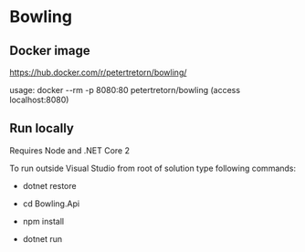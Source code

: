 # Bowling

## Docker image

https://hub.docker.com/r/petertretorn/bowling/

usage: docker --rm -p 8080:80 petertretorn/bowling (access localhost:8080)

## Run locally

Requires Node and .NET Core 2

To run outside Visual Studio from root of solution type following commands:

* dotnet restore

* cd Bowling.Api

* npm install

* dotnet run
